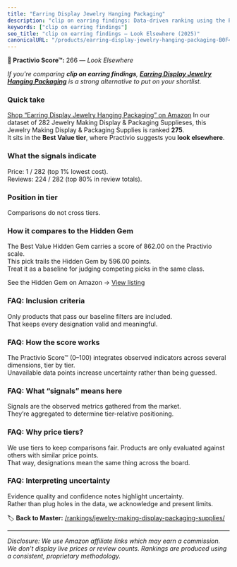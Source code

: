```yaml
---
title: "Earring Display Jewelry Hanging Packaging"
description: "clip on earring findings: Data-driven ranking using the Practivio Score™. Positioned by quality, value, demand, findability, momentum."
keywords: ["clip on earring findings"]
seo_title: "clip on earring findings — Look Elsewhere (2025)"
canonicalURL: "/products/earring-display-jewelry-hanging-packaging-B0F4X8HVK2/"
---
```


**🚫 Practivio Score™:** 266 — _Look Elsewhere_


*If you're comparing **clip on earring findings**, **[Earring Display Jewelry Hanging Packaging](https://www.amazon.com/dp/B0F4X8HVK2?tag=practivio-20)** is a strong alternative to put on your shortlist.*
### Quick take
[Shop “Earring Display Jewelry Hanging Packaging” on Amazon](https://www.amazon.com/dp/B0F4X8HVK2?tag=practivio-20)
In our dataset of 282 Jewelry Making Display & Packaging Supplieses, this Jewelry Making Display & Packaging Supplies is ranked **275**.  
It sits in the **Best Value tier**, where Practivio suggests you **look elsewhere**.

### What the signals indicate
Price: 1 / 282 (top 1% lowest cost).  
Reviews: 224 / 282 (top 80% in review totals).  

### Position in tier
Comparisons do not cross tiers.

### How it compares to the Hidden Gem
The Best Value Hidden Gem carries a score of 862.00 on the Practivio scale.  
This pick trails the Hidden Gem by 596.00 points.  
Treat it as a baseline for judging competing picks in the same class.  

See the Hidden Gem on Amazon → [View listing](https://www.amazon.com/dp/B09GXKPHF1?tag=practivio-20)

### FAQ: Inclusion criteria
Only products that pass our baseline filters are included.  
That keeps every designation valid and meaningful.

### FAQ: How the score works
The Practivio Score™ (0–100) integrates observed indicators across several dimensions, tier by tier.  
Unavailable data points increase uncertainty rather than being guessed.

### FAQ: What “signals” means here
Signals are the observed metrics gathered from the market.  
They’re aggregated to determine tier-relative positioning.

### FAQ: Why price tiers?
We use tiers to keep comparisons fair. Products are only evaluated against others with similar price points.  
That way, designations mean the same thing across the board.

### FAQ: Interpreting uncertainty
Evidence quality and confidence notes highlight uncertainty.  
Rather than plug holes in the data, we acknowledge and present limits.


🏷️ **Back to Master:** [/rankings/jewelry-making-display-packaging-supplies/](/rankings/jewelry-making-display-packaging-supplies/)

---
_Disclosure: We use Amazon affiliate links which may earn a commission. We don’t display live prices or review counts. Rankings are produced using a consistent, proprietary methodology._
